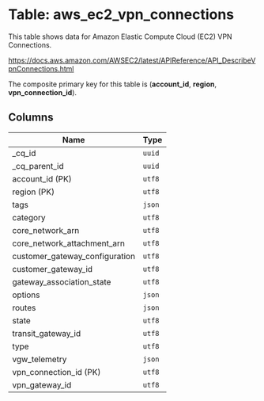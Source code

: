 # Table: aws_ec2_vpn_connections

This table shows data for Amazon Elastic Compute Cloud (EC2) VPN Connections.

https://docs.aws.amazon.com/AWSEC2/latest/APIReference/API_DescribeVpnConnections.html

The composite primary key for this table is (**account_id**, **region**, **vpn_connection_id**).

## Columns

| Name          | Type          |
| ------------- | ------------- |
|_cq_id|`uuid`|
|_cq_parent_id|`uuid`|
|account_id (PK)|`utf8`|
|region (PK)|`utf8`|
|tags|`json`|
|category|`utf8`|
|core_network_arn|`utf8`|
|core_network_attachment_arn|`utf8`|
|customer_gateway_configuration|`utf8`|
|customer_gateway_id|`utf8`|
|gateway_association_state|`utf8`|
|options|`json`|
|routes|`json`|
|state|`utf8`|
|transit_gateway_id|`utf8`|
|type|`utf8`|
|vgw_telemetry|`json`|
|vpn_connection_id (PK)|`utf8`|
|vpn_gateway_id|`utf8`|